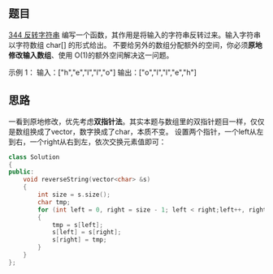 ## 题目
[344 反转字符串](https://leetcode-cn.com/problems/reverse-string/submissions/)
编写一个函数，其作用是将输入的字符串反转过来。输入字符串以字符数组 char[] 的形式给出。
不要给另外的数组分配额外的空间，你必须**原地修改输入数组**、使用 O(1)的额外空间解决这一问题。

示例 1：
输入：["h","e","l","l","o"]
输出：["o","l","l","e","h"]
## 思路
一看到原地修改，优先考虑**双指针法**。其实本题与数组里的双指针题目一样，仅仅是数组换成了vector，数字换成了char，本质不变。
设置两个指针，一个left从左到右，一个right从右到左，依次交换元素值即可：
```cpp
class Solution
{
public:
    void reverseString(vector<char> &s)
    {
        int size = s.size();
        char tmp;
        for (int left = 0, right = size - 1; left < right;left++, right--)
        {
            tmp = s[left];
            s[left] = s[right];
            s[right] = tmp;
        }
    }
};
```
